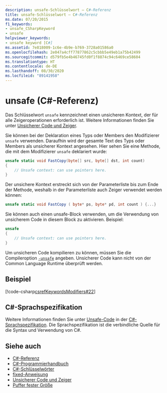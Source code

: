 ```yaml
---
description: unsafe-Schlüsselwort – C#-Referenz
title: unsafe-Schlüsselwort – C#-Referenz
ms.date: 07/20/2015
f1_keywords:
- unsafe_CSharpKeyword
- unsafe
helpviewer_keywords:
- unsafe keyword [C#]
ms.assetid: 7e818009-1c6e-4b9e-b769-3728a01586a0
ms.openlocfilehash: 2e047a4cff77877862c5cbbb5e49eb1a75b42499
ms.sourcegitcommit: d579fb5e4b46745fd0f1f8874c94c6469ce58604
ms.translationtype: HT
ms.contentlocale: de-DE
ms.lasthandoff: 08/30/2020
ms.locfileid: "89141958"
---
```

# <a name="unsafe-c-reference"></a>unsafe (C#-Referenz)

Das Schlüsselwort `unsafe` kennzeichnet einen unsicheren Kontext, der für alle Zeigeroperationen erforderlich ist. Weitere Informationen finden Sie unter [Unsicherer Code und Zeiger](../../programming-guide/unsafe-code-pointers/index.md).

Sie können bei der Deklaration eines Typs oder Members den Modifizierer `unsafe` verwenden. Daraufhin wird der gesamte Text des Typs oder Members als unsicherer Kontext angesehen. Hier sehen Sie eine Methode, die mit dem Modifizierer `unsafe` deklariert wurde:

```csharp
unsafe static void FastCopy(byte[] src, byte[] dst, int count)
{
    // Unsafe context: can use pointers here.
}
```

Der unsichere Kontext erstreckt sich von der Parameterliste bis zum Ende der Methode, weshalb in der Parameterliste auch Zeiger verwendet werden können:

```csharp
unsafe static void FastCopy ( byte* ps, byte* pd, int count ) {...}
```

Sie können auch einen unsafe-Block verwenden, um die Verwendung von unsicherem Code in diesem Block zu aktivieren. Beispiel:

```csharp
unsafe
{
    // Unsafe context: can use pointers here.
}
```

Um unsicheren Code kompilieren zu können, müssen Sie die Compileroption [`-unsafe`](../compiler-options/unsafe-compiler-option.md) angeben. Unsicherer Code kann nicht von der Common Language Runtime überprüft werden.

## <a name="example"></a>Beispiel

[!code-csharp[csrefKeywordsModifiers#22](~/samples/snippets/csharp/VS_Snippets_VBCSharp/csrefKeywordsModifiers/CS/csrefKeywordsModifiers.cs#22)]

## <a name="c-language-specification"></a>C#-Sprachspezifikation

Weitere Informationen finden Sie unter [Unsafe-Code](~/_csharplang/spec/unsafe-code.md) in der [C#-Sprachspezifikation](/dotnet/csharp/language-reference/language-specification/introduction). Die Sprachspezifikation ist die verbindliche Quelle für die Syntax und Verwendung von C#.

## <a name="see-also"></a>Siehe auch

- [C#-Referenz](../index.md)
- [C#-Programmierhandbuch](../../programming-guide/index.md)
- [C#-Schlüsselwörter](index.md)
- [fixed-Anweisung](fixed-statement.md)
- [Unsicherer Code und Zeiger](../../programming-guide/unsafe-code-pointers/index.md)
- [Puffer fester Größe](../../programming-guide/unsafe-code-pointers/fixed-size-buffers.md)
